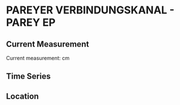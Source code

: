 # PAREYER VERBINDUNGSKANAL - PAREY EP

## Current Measurement

Current measurement: <Value topic="rivers/pegel-online/PVK/PAREY-EP/measurementValue"/> cm

## Time Series

<TimeSeries topic="rivers/pegel-online/PVK/PAREY-EP/measurementValue" period="week" />

## Location

<WorldMap>
  <Marker lat="52.40384697717655" lon="11.976654924884562" labelTopic="rivers/pegel-online/PVK/PAREY-EP/measurementValue" />
</WorldMap>
